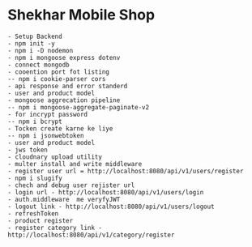# Shekhar Mobile Shop

    - Setup Backend
    - npm init -y
    - npm i -D nodemon
    - npm i mongoose express dotenv
    - connect mongodb
    - cooention port fot listing
    -- npm i cookie-parser cors
    - api response and error standerd
    - user and product model
    - mongoose aggrecation pipeline
    -- npm i mongoose-aggregate-paginate-v2
    - for incrypt password
    -- npm i bcrypt
    - Tocken create karne ke liye
    -- npm i jsonwebtoken
    - user and product model
    - jws token
    - cloudnary upload utility
    - multer install and write middleware
    - register user url = http://localhost:8080/api/v1/users/register
    - npm i slugify
    - chech and debug user rejister url
    - login url - http://localhost:8080/api/v1/users/login
    - auth.middleware  me veryfyJWT
    - logout link - http://localhost:8080/api/v1/users/logout
    - refreshToken
    - product register
    - register category link - http://localhost:8080/api/v1/category/register
